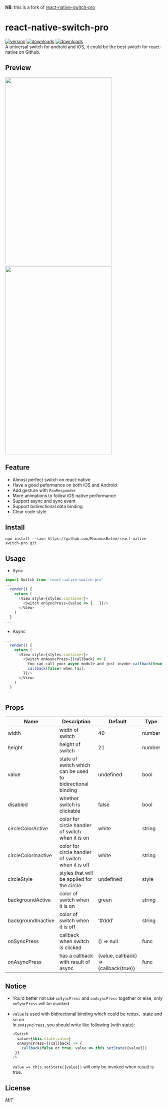 

**NB**: this is a fork of [react-native-switch-pro](https://github.com/poberwong/react-native-switch-pro)


# react-native-switch-pro
[![version](https://img.shields.io/npm/v/react-native-switch-pro.svg)](https://www.npmjs.com/package/react-native-switch-pro) [![downloads](https://img.shields.io/npm/dm/react-native-switch-pro.svg?style=flat)](https://www.npmjs.com/package/react-native-switch-pro)
[![downloads](https://img.shields.io/npm/dt/react-native-switch-pro.svg?style=flat)](https://www.npmjs.com/package/react-native-switch-pro)  
A universal switch for android and iOS, it could be the best switch for react-native on Github.

## Preview
<img src="http://ww4.sinaimg.cn/large/005zU9b3jw1faioulkg79j30kq10wq3c.jpg" width="340" height="600"/>
&nbsp;&nbsp;&nbsp;
<img src="http://ww2.sinaimg.cn/large/005zU9b3jw1faioygbedfg30a90iejrd.gif" width="340" height="600"/>

## Feature
* Almost perfect switch on react-native
* Have a good peformance on both iOS and Android  
* Add gesture with `PanResponder`  
* More animations to follow iOS native performance
* Support async and sync event
* Support bidirectional data binding
* Clear code style

## Install
`npm install --save https://github.com/MaximusBaton/react-native-switch-pro.git`

## Usage
* Sync  
  
```JavaScript
import Switch from 'react-native-switch-pro'
...
  render() {
    return (
      <View style={styles.container}>
        <Switch onSyncPress={value => {...}}/>
      </View>
    )
  }
...
```

* Async  
 
```JavaScript
...
  render() {
    return (
      <View style={styles.container}>
        <Switch onAsyncPress={(callback) => {
          You can call your async module and just invoke callback(true) when succeed,  
          callback(false) when fail.
        }}/>
      </View>
    )
  }
...
```

## Props
 Name | Description | Default | Type
------|-------------|----------|-----------
width | width of switch | 40 | number
height | height of switch | 21 | number
value | state of switch which can be used to bidirectional binding | undefined | bool
disabled | whether switch is clickable | false | bool
circleColorActive | color for circle handler of switch when it is on | white | string
circleColorInactive | color for circle handler of switch when it is off | white | string
circleStyle | styles that will be applied for the circle | undefined | style
backgroundActive | color of switch when it is on | green | string
backgroundInactive | color of switch when it is off | '#ddd' | string
onSyncPress | callback when switch is clicked | () => null | func
onAsyncPress | has a callback with result of async | (value, callback) => {callback(true)} | func

## Notice
* You'd better not use `onSyncPress` and `onAsyncPress` together or else, only `onSyncPress` will be invoked.
* `value` is used with bidirectional binding which could be redux、state and so on.  
In `onAsyncPress`, you should write like following (with state):  

	```javascript
	<Switch
	  value={this.state.value}
	  onAsyncPress={(callback) => {
	    callback(false or true, value => this.setState({value}))
     }}
	/>
	```
	`value => this.setState({value})` will only be invoked when result is true.

## License
*MIT*
